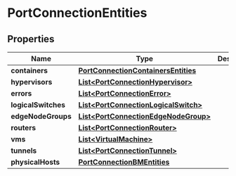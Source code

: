 # PortConnectionEntities

## Properties
Name | Type | Description | Notes
------------ | ------------- | ------------- | -------------
**containers** | [**PortConnectionContainersEntities**](PortConnectionContainersEntities.md) |  | 
**hypervisors** | [**List&lt;PortConnectionHypervisor&gt;**](PortConnectionHypervisor.md) |  | 
**errors** | [**List&lt;PortConnectionError&gt;**](PortConnectionError.md) |  | 
**logicalSwitches** | [**List&lt;PortConnectionLogicalSwitch&gt;**](PortConnectionLogicalSwitch.md) |  | 
**edgeNodeGroups** | [**List&lt;PortConnectionEdgeNodeGroup&gt;**](PortConnectionEdgeNodeGroup.md) |  |  [optional]
**routers** | [**List&lt;PortConnectionRouter&gt;**](PortConnectionRouter.md) |  |  [optional]
**vms** | [**List&lt;VirtualMachine&gt;**](VirtualMachine.md) |  | 
**tunnels** | [**List&lt;PortConnectionTunnel&gt;**](PortConnectionTunnel.md) |  | 
**physicalHosts** | [**PortConnectionBMEntities**](PortConnectionBMEntities.md) |  |  [optional]
